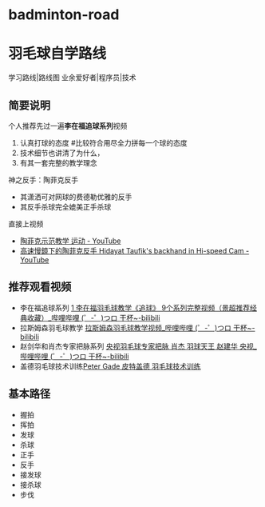 # badminton-road
# 羽毛球自学路线
 学习路线|路线图
 业余爱好者|程序员|技术

## 简要说明

个人推荐先过一遍**李在福追球系列**视频


1. 认真打球的态度 #比较符合用尽全力拼每一个球的态度
2. 技术细节也讲清了为什么，
3. 有其一套完整的教学理念


神之反手：陶菲克反手

- 其潇洒可对网球的费德勒优雅的反手
- 其反手杀球完全媲美正手杀球

直接上视频

* [陶菲克示范教学 运动 - YouTube](https://www.youtube.com/watch?v=RqhMjso7S74)
* [高速慢鏡下的陶菲克反手 Hidayat Taufik's backhand in Hi-speed Cam - YouTube](https://www.youtube.com/watch?v=Mq3SDtRdUow)


## 推荐观看视频
* 李在福追球系列 [1 李在福羽毛球教学《追球》 9个系列完整视频（景超推荐经典收藏）_哔哩哔哩 (゜-゜)つロ 干杯~-bilibili](https://www.bilibili.com/video/av12742296/)
* 拉斯姆森羽毛球教学 [拉斯姆森羽毛球教学视频_哔哩哔哩 (゜-゜)つロ 干杯~-bilibili](https://www.bilibili.com/video/av16882177/)
* 赵剑华和肖杰专家把脉系列 [央视羽毛球专家把脉 肖杰 羽球天王 赵建华 央视_哔哩哔哩 (゜-゜)つロ 干杯~-bilibili](https://www.bilibili.com/video/av12731017/)
* 盖德羽毛球技术训练[Peter Gade 皮特盖德 羽毛球技术训练](https://www.bilibili.com/video/av20457888?from=search&seid=744217267332074330)


## 基本路径
* 握拍
* 挥拍
* 发球
* 杀球
* 正手
* 反手
* 接发球
* 接杀球
* 步伐
